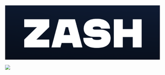 ![Zash Logo](https://github.com/quine-sh-demo/.github/blob/main/profile/zash_logo.png)

[<img src="http://www.google.com.au/images/nav_logo7.png">](http://google.com.au/)

